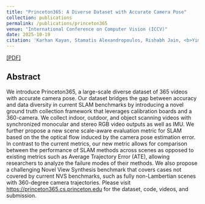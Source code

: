 ```yaml
---
title: "Princeton365: A Diverse Dataset with Accurate Camera Pose"
collection: publications
permalink: /publications/princeton365
venue: "International Conference on Computer Vision (ICCV)"
date: 2025-10-19
citation: 'Karhan Kayan, Stamatis Alexandropoulos, Rishabh Jain, <b>Yiming Zuo</b>, Erich Liang, Jia Deng'
---
```


[[PDF]](https://arxiv.org/abs/2506.09035)

## Abstract
We introduce Princeton365, a large-scale diverse dataset of 365 videos with accurate camera pose. Our dataset bridges the gap between accuracy and data diversity in current SLAM benchmarks by introducing a novel ground truth collection framework that leverages calibration boards and a 360-camera. We collect indoor, outdoor, and object scanning videos with synchronized monocular and stereo RGB video outputs as well as IMU. We further propose a new scene scale-aware evaluation metric for SLAM based on the the optical flow induced by the camera pose estimation error. In contrast to the current metrics, our new metric allows for comparison between the performance of SLAM methods across scenes as opposed to existing metrics such as Average Trajectory Error (ATE), allowing researchers to analyze the failure modes of their methods. We also propose a challenging Novel View Synthesis benchmark that covers cases not covered by current NVS benchmarks, such as fully non-Lambertian scenes with 360-degree camera trajectories. Please visit https://princeton365.cs.princeton.edu for the dataset, code, videos, and submission.